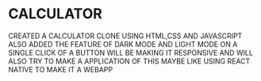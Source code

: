 # CALCULATOR

CREATED A CALCULATOR CLONE USING HTML,CSS AND JAVASCRIPT ALSO ADDED THE FEATURE OF DARK MODE AND LIGHT MODE ON A SINGLE CLICK OF A BUTTON WILL BE MAKING IT RESPONSIVE AND WILL ALSO TRY TO MAKE A APPLICATION OF THIS MAYBE LIKE USING REACT NATIVE TO MAKE IT A WEBAPP
